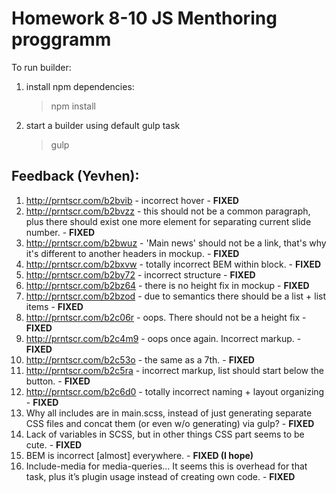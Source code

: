 ﻿Homework 8-10 JS Menthoring proggramm
=====================================

To run builder:

1. install npm dependencies:

	> npm install

2. start a builder using default gulp task

	> gulp


Feedback (Yevhen):
----
1.  http://prntscr.com/b2bvib - incorrect hover - **FIXED**
2.  http://prntscr.com/b2bvzz - this should not be a common paragraph, plus there should exist one more element for separating current slide number. - **FIXED**
3.  http://prntscr.com/b2bwuz - 'Main news' should not be a link, that's why it's different to another headers in mockup. - **FIXED**
4.  http://prntscr.com/b2bxvw - totally incorrect BEM within block. - **FIXED**
5.  http://prntscr.com/b2by72 - incorrect structure - **FIXED**
6.  http://prntscr.com/b2bz64 - there is no height fix in mockup - **FIXED**
7.  http://prntscr.com/b2bzod - due to semantics there should be a list + list items - **FIXED**
8.  http://prntscr.com/b2c06r - oops. There should not be a height fix - **FIXED**
9.  http://prntscr.com/b2c4m9 - oops once again. Incorrect markup. - **FIXED**
10.  http://prntscr.com/b2c53o - the same as a 7th. - **FIXED**
11.  http://prntscr.com/b2c5ra - incorrect markup, list should start below the button. - **FIXED**
12.  http://prntscr.com/b2c6d0​ - totally incorrect naming + layout organizing - **FIXED**
13.  Why all includes are in main.scss, instead of just generating separate CSS files and concat them (or even w/o generating) via gulp? - **FIXED**
14.  Lack of variables in SCSS, but in other things CSS part seems to be cute. - **FIXED**
15.  BEM is incorrect [almost] everywhere. - **FIXED (I hope)**
16.  Include-media for media-queries… It seems this is overhead for that task, plus it’s plugin usage instead of creating own code. - **FIXED**
